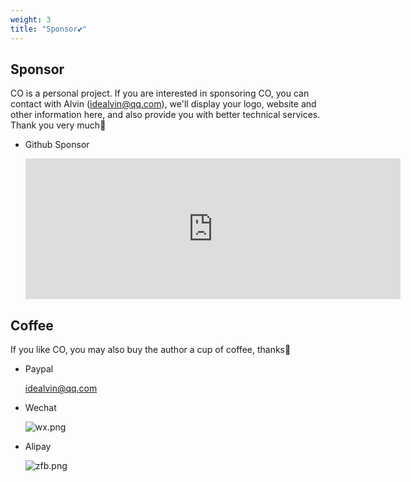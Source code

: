 ```yaml
---
weight: 3
title: "Sponsor💕"
---
```



## Sponsor

CO is a personal project. If you are interested in sponsoring CO, you can contact with Alvin (idealvin@qq.com), we'll display your logo, website and other information here, and also provide you with better technical services. Thank you very much🙏


- Github Sponsor

  <iframe src="https://github.com/sponsors/idealvin/card" title="Sponsor idealvin" height="225" width="600" style="border: 0;"></iframe>




## Coffee

If you like CO, you may also buy the author a cup of coffee, thanks🙏

- Paypal

  idealvin@qq.com


- Wechat

  ![wx.png](/images/wx.png)


- Alipay

  ![zfb.png](/images/zfb.png)

